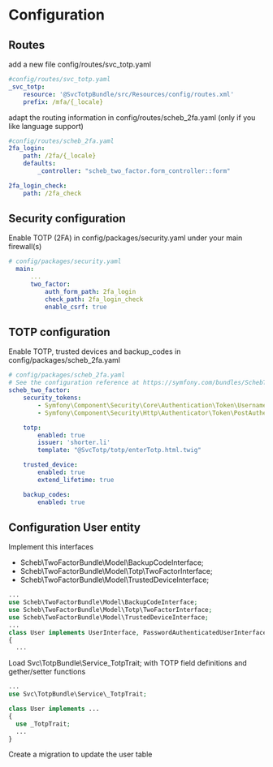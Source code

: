 # Configuration

## Routes

add a new file config/routes/svc_totp.yaml

```yaml
#config/routes/svc_totp.yaml
_svc_totp:
    resource: '@SvcTotpBundle/src/Resources/config/routes.xml'
    prefix: /mfa/{_locale}
```

adapt the routing information in config/routes/scheb_2fa.yaml (only if you like language support)

```yaml
#config/routes/scheb_2fa.yaml
2fa_login:
    path: /2fa/{_locale}
    defaults:
        _controller: "scheb_two_factor.form_controller::form"

2fa_login_check:
    path: /2fa_check
```

## Security configuration

Enable TOTP (2FA) in config/packages/security.yaml under your main firewall(s)
```yaml
# config/packages/security.yaml
  main:
      ...
      two_factor:
          auth_form_path: 2fa_login
          check_path: 2fa_login_check
          enable_csrf: true
```

## TOTP configuration

Enable TOTP, trusted devices and backup_codes in config/packages/scheb_2fa.yaml
```yaml
# config/packages/scheb_2fa.yaml
# See the configuration reference at https://symfony.com/bundles/SchebTwoFactorBundle/6.x/configuration.html
scheb_two_factor:
    security_tokens:
        - Symfony\Component\Security\Core\Authentication\Token\UsernamePasswordToken
        - Symfony\Component\Security\Http\Authenticator\Token\PostAuthenticationToken

    totp:
        enabled: true
        issuer: 'shorter.li'
        template: "@SvcTotp/totp/enterTotp.html.twig"

    trusted_device:
        enabled: true
        extend_lifetime: true

    backup_codes:
        enabled: true
```       

## Configuration User entity

Implement this interfaces
* Scheb\TwoFactorBundle\Model\BackupCodeInterface;
* Scheb\TwoFactorBundle\Model\Totp\TwoFactorInterface;
* Scheb\TwoFactorBundle\Model\TrustedDeviceInterface;

```php
...
use Scheb\TwoFactorBundle\Model\BackupCodeInterface;
use Scheb\TwoFactorBundle\Model\Totp\TwoFactorInterface;
use Scheb\TwoFactorBundle\Model\TrustedDeviceInterface;
...
class User implements UserInterface, PasswordAuthenticatedUserInterface, TwoFactorInterface, TrustedDeviceInterface, BackupCodeInterface
{
  ...
```

Load Svc\TotpBundle\Service\_TotpTrait; with TOTP field definitions and gether/setter functions

```php
...
use Svc\TotpBundle\Service\_TotpTrait;

class User implements ...
{
  use _TotpTrait;
  ...
}
```
Create a migration to update the user table